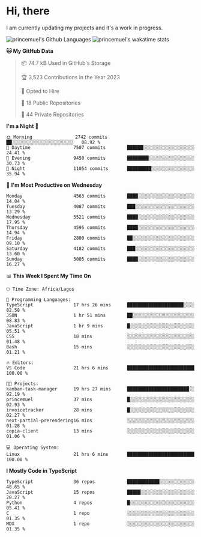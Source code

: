 # Hi, there

<!--
**princemuel/princemuel** is a ✨ _special_ ✨ repository because its `README.md` (this file) appears on your GitHub profile.

Here are some ideas to get you started:

- 🔭 I’m currently working on ...
- 🌱 I’m currently learning ...
- 👯 I’m looking to collaborate on ...
- 🤔 I’m looking for help with ...
- 💬 Ask me about ...
- 📫 How to reach me: ...
- 😄 Pronouns: ...
- ⚡ Fun fact: ...
-->

I am currently updating my projects and it's a work in progress.

![princemuel's Github Languages](https://github-readme-stats.vercel.app/api/top-langs/?username=princemuel&text_color=586069&layout=compact&hide_border=true&title_color=0366d6&count_private=true&include_all_commits=true&theme=tokyonight&show_icons=true)
![princemuel's wakatime stats](https://github-readme-stats.vercel.app/api/wakatime?username=princemuel&text_color=586069&layout=compact&hide_border=true&title_color=0366d6&count_private=true&include_all_commits=true&theme=tokyonight&show_icons=true)

<!--START_SECTION:waka-->
**🐱 My GitHub Data** 

> 📦 74.7 kB Used in GitHub's Storage 
 > 
> 🏆 3,523 Contributions in the Year 2023
 > 
> 💼 Opted to Hire
 > 
> 📜 18 Public Repositories 
 > 
> 🔑 44 Private Repositories 
 > 
**I'm a Night 🦉** 

```text
🌞 Morning                2742 commits        ██░░░░░░░░░░░░░░░░░░░░░░░   08.92 % 
🌆 Daytime                7507 commits        ██████░░░░░░░░░░░░░░░░░░░   24.41 % 
🌃 Evening                9450 commits        ████████░░░░░░░░░░░░░░░░░   30.73 % 
🌙 Night                  11054 commits       █████████░░░░░░░░░░░░░░░░   35.94 % 
```
📅 **I'm Most Productive on Wednesday** 

```text
Monday                   4563 commits        ████░░░░░░░░░░░░░░░░░░░░░   14.84 % 
Tuesday                  4087 commits        ███░░░░░░░░░░░░░░░░░░░░░░   13.29 % 
Wednesday                5521 commits        ████░░░░░░░░░░░░░░░░░░░░░   17.95 % 
Thursday                 4595 commits        ████░░░░░░░░░░░░░░░░░░░░░   14.94 % 
Friday                   2800 commits        ██░░░░░░░░░░░░░░░░░░░░░░░   09.10 % 
Saturday                 4182 commits        ███░░░░░░░░░░░░░░░░░░░░░░   13.60 % 
Sunday                   5005 commits        ████░░░░░░░░░░░░░░░░░░░░░   16.27 % 
```


📊 **This Week I Spent My Time On** 

```text
🕑︎ Time Zone: Africa/Lagos

💬 Programming Languages: 
TypeScript               17 hrs 26 mins      █████████████████████░░░░   82.58 % 
JSON                     1 hr 51 mins        ██░░░░░░░░░░░░░░░░░░░░░░░   08.83 % 
JavaScript               1 hr 9 mins         █░░░░░░░░░░░░░░░░░░░░░░░░   05.51 % 
CSS                      18 mins             ░░░░░░░░░░░░░░░░░░░░░░░░░   01.48 % 
Bash                     15 mins             ░░░░░░░░░░░░░░░░░░░░░░░░░   01.21 % 

🔥 Editors: 
VS Code                  21 hrs 6 mins       █████████████████████████   100.00 % 

🐱‍💻 Projects: 
kanban-task-manager      19 hrs 27 mins      ███████████████████████░░   92.19 % 
princemuel               37 mins             █░░░░░░░░░░░░░░░░░░░░░░░░   02.93 % 
invoicetracker           28 mins             █░░░░░░░░░░░░░░░░░░░░░░░░   02.27 % 
next-partial-prerendering16 mins             ░░░░░░░░░░░░░░░░░░░░░░░░░   01.28 % 
copia-client             13 mins             ░░░░░░░░░░░░░░░░░░░░░░░░░   01.06 % 

💻 Operating System: 
Linux                    21 hrs 6 mins       █████████████████████████   100.00 % 
```

**I Mostly Code in TypeScript** 

```text
TypeScript               36 repos            ████████████░░░░░░░░░░░░░   48.65 % 
JavaScript               15 repos            █████░░░░░░░░░░░░░░░░░░░░   20.27 % 
Python                   4 repos             █░░░░░░░░░░░░░░░░░░░░░░░░   05.41 % 
C                        1 repo              ░░░░░░░░░░░░░░░░░░░░░░░░░   01.35 % 
MDX                      1 repo              ░░░░░░░░░░░░░░░░░░░░░░░░░   01.35 % 
```




<!--END_SECTION:waka-->
